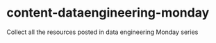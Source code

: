 # content-dataengineering-monday
Collect all the resources posted in data engineering Monday series
